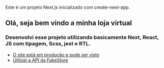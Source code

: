 Este é um projeto Next.js inicializado com create-next-app.

## Olá, seja bem vindo a minha loja virtual

### Desenvolvi esse projeto utilizando basicamente Next, React, JS com tipagem, Scss, jest e RTL.
- [O site está em produção e pode ser visto](https://fake-store-jade.vercel.app/)
- [Utilizei a API da FakeStore](https://fakestoreapi.com/)
